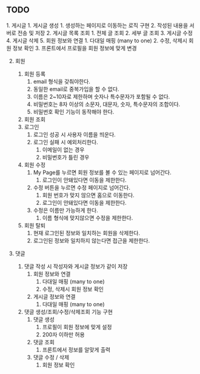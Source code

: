 ## TODO

1. 게시글
    1. 게시글 생성
        1. 생성하는 페이지로 이동하는 로직 구현
        2. 작성된 내용을 서버로 전송 및 저장
    2. 게시글 목록 조회
        1. 전체 글 조회
        2. 세부 글 조회
    3. 게시글 수정
    4. 게시글 삭제
    5. 회원 정보와 연결
        1. 다대일 매핑 (many to one)
        2. 수정, 삭제시 회원 정보 확인
        3. 프론트에서 프로필을 회원 정보에 맞게 변경

2. 회원
    1. 회원 등록
        1. email 형식을 갖춰야한다.
        2. 동일한 email로 중복가입을 할 수 없다.    
        3. 이름은 2~10자로 제한하며 숫자나 특수문자가 포함될 수 없다.
        4. 비밀번호는 8자 이상의 소문자, 대문자, 숫자, 특수문자의 조합이다.
        5. 비밀번호 확인 기능이 동작해야 한다.
    2. 회원 조회
    3. 로그인
        1. 로그인 성공 시 사용자 이름을 띄운다.
        2. 로그인 실패 시 예외처리한다.
            1. 이메일이 없는 경우
            2. 비밀번호가 틀린 경우
    4. 회원 수정
        1. My Page를 누르면 회원 정보를 볼 수 있는 페이지로 넘어간다.
            1. 로그인이 안돼있다면 이동을 제한한다.
        2. 수정 버튼을 누르면 수정 페이지로 넘어간다.
            1. 회원 번호가 맞지 않으면 홈으로 이동한다.
            2. 로그인이 안돼있다면 이동을 제한한다.
        3. 수정은 이름만 가능하게 한다.
            1. 이름 형식에 맞지않으면 수정을 제한한다.
    5. 회원 탈퇴
        1. 현재 로그인된 정보와 일치하는 회원을 삭제한다.
        2. 로그인된 정보와 일치하지 않는다면 접근을 제한한다.
        
3. 댓글
    1. 댓글 작성 시 작성자와 게시글 정보가 같이 저장
        1. 회원 정보와 연결
            1. 다대일 매핑 (many to one)
            2. 수정, 삭제시 회원 정보 확인
        2. 게시글 정보와 연결
            1. 다대일 매핑 (many to one)
    2. 댓글 생성/조회/수정/삭제조회 기능 구현
        1. 댓글 생성
            1. 프로필이 회원 정보에 맞게 설정
            2. 200자 이하만 허용
        2. 댓글 조회
            1. 프론트에서 정보를 알맞게 출력
        3. 댓글 수정 / 삭제
            1. 회원 정보 확인
